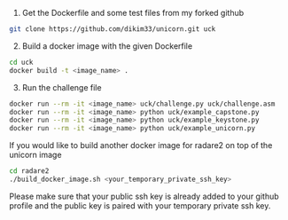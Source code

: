 1. Get the Dockerfile and some test files from my forked github
```bash
git clone https://github.com/dikim33/unicorn.git uck 
``` 
2. Build a docker image with the given Dockerfile
```bash
cd uck
docker build -t <image_name> .
```
3. Run the challenge file
```bash
docker run --rm -it <image_name> uck/challenge.py uck/challenge.asm
docker run --rm -it <image_name> python uck/example_capstone.py
docker run --rm -it <image_name> python uck/example_keystone.py
docker run --rm -it <image_name> python uck/example_unicorn.py
```

If you would like to build another docker image for radare2 on top of the unicorn image
```bash
cd radare2
./build_docker_image.sh <your_temporary_private_ssh_key>
```
Please make sure that your public ssh key is already added to your github profile and 
the public key is paired with your temporary private ssh key.
